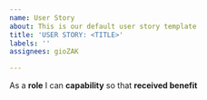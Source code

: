 ```yaml
---
name: User Story
about: This is our default user story template
title: 'USER STORY: <TITLE>'
labels: ''
assignees: gioZAK

---
```


As a **role** I can **capability** so that **received benefit**
